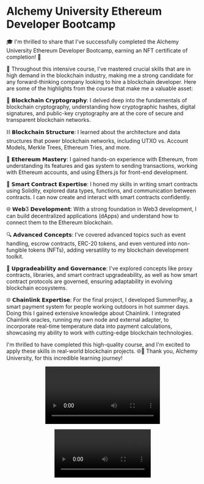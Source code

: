 # Alchemy University Ethereum Developer Bootcamp

🎓 I'm thrilled to share that I've successfully completed the Alchemy University Ethereum Developer Bootcamp, earning an NFT certificate of completion! 🌟

🔐 Throughout this intensive course, I've mastered crucial skills that are in high demand in the blockchain industry, making me a strong candidate for any forward-thinking company looking to hire a blockchain developer. Here are some of the highlights from the course that make me a valuable asset:

🔗 𝗕𝗹𝗼𝗰𝗸𝗰𝗵𝗮𝗶𝗻 𝗖𝗿𝘆𝗽𝘁𝗼𝗴𝗿𝗮𝗽𝗵𝘆: I delved deep into the fundamentals of blockchain cryptography, understanding how cryptographic hashes, digital signatures, and public-key cryptography are at the core of secure and transparent blockchain networks.

⛓️ 𝗕𝗹𝗼𝗰𝗸𝗰𝗵𝗮𝗶𝗻 𝗦𝘁𝗿𝘂𝗰𝘁𝘂𝗿𝗲: I learned about the architecture and data structures that power blockchain networks, including UTXO vs. Account Models, Merkle Trees, Ethereum Tries, and more.

💼 𝗘𝘁𝗵𝗲𝗿𝗲𝘂𝗺 𝗠𝗮𝘀𝘁𝗲𝗿𝘆: I gained hands-on experience with Ethereum, from understanding its features and gas system to sending transactions, working with Ethereum accounts, and using Ethers.js for front-end development.

🤖 𝗦𝗺𝗮𝗿𝘁 𝗖𝗼𝗻𝘁𝗿𝗮𝗰𝘁 𝗘𝘅𝗽𝗲𝗿𝘁𝗶𝘀𝗲: I honed my skills in writing smart contracts using Solidity, explored data types, functions, and communication between contracts. I can now create and interact with smart contracts confidently.

🌐 𝗪𝗲𝗯3 𝗗𝗲𝘃𝗲𝗹𝗼𝗽𝗺𝗲𝗻𝘁: With a strong foundation in Web3 development, I can build decentralized applications (dApps) and understand how to connect them to the Ethereum blockchain.

🔍 𝗔𝗱𝘃𝗮𝗻𝗰𝗲𝗱 𝗖𝗼𝗻𝗰𝗲𝗽𝘁𝘀: I've covered advanced topics such as event handling, escrow contracts, ERC-20 tokens, and even ventured into non-fungible tokens (NFTs), adding versatility to my blockchain development toolkit.

🔄 𝗨𝗽𝗴𝗿𝗮𝗱𝗲𝗮𝗯𝗶𝗹𝗶𝘁𝘆 𝗮𝗻𝗱 𝗚𝗼𝘃𝗲𝗿𝗻𝗮𝗻𝗰𝗲: I've explored concepts like proxy contracts, libraries, and smart contract upgradeability, as well as how smart contract protocols are governed, ensuring adaptability in evolving blockchain ecosystems.

🌐 𝗖𝗵𝗮𝗶𝗻𝗹𝗶𝗻𝗸 𝗘𝘅𝗽𝗲𝗿𝘁𝗶𝘀𝗲: For the final project, I developed SummerPay, a smart payment system for people working outdoors in hot summer days. Doing this I gained extensive knowledge about Chainlink. I integrated Chainlink oracles, running my own node and external adapter, to incorporate real-time temperature data into payment calculations, showcasing my ability to work with cutting-edge blockchain technologies.

I'm thrilled to have completed this high-quality course, and I'm excited to apply these skills in real-world blockchain projects. 🌐💼 Thank you, Alchemy University, for this incredible learning journey!


<p align="center">
  <video src="https://github.com/arynyestos/AUEthDevBootcamp/assets/33223441/5a98d0ab-7800-4201-a2b1-46e25bf6772b">
</p>
    
<p align="center">
  <video controls width="50%" height="auto" src="https://github.com/arynyestos/AUEthDevBootcamp/assets/33223441/5a98d0ab-7800-4201-a2b1-46e25bf6772b"></video>
</p>



